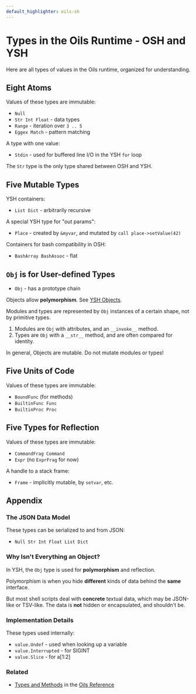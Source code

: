 ```yaml
---
default_highlighter: oils-sh
---
```


Types in the Oils Runtime - OSH and YSH
===========

Here are all types of values in the Oils runtime, organized for understanding.

<div id="toc">
</div> 

## Eight Atoms

Values of these types are immutable:

- `Null`
- `Str Int Float` - data types
- `Range` - iteration over `3 .. 5`
- `Eggex Match` - pattern matching

A type with one value:

- `Stdin` - used for buffered line I/O in the YSH `for` loop

<!--
It seems like stdin could be a file descriptor, but that doesn't fit with the
shell I/O model.  You always REDIRECT first, then read from stdin.  And you
don't read incrementally from multiple files at once.
-->

The `Str` type is the only type shared between OSH and YSH.

<!--

These are variants of VALIDATED strings, with lazily materialized views?

- value.{Htm8,Tsv8,Json8} ?

-->

## Five Mutable Types

YSH containers:

- `List Dict` - arbitrarily recursive

A special YSH type for "out params":

- `Place` - created by `&myvar`, and mutated by `call place->setValue(42)`

Containers for bash compatibility in OSH:

- `BashArray BashAssoc` - flat

## `Obj` is for User-defined Types

- `Obj` - has a prototype chain

Objects allow **polymorphism**.  See [YSH Objects](objects.html).

Modules and types are represented by `Obj` instances of a certain shape, not by
primitive types.

1. Modules are `Obj` with attributes, and an `__invoke__` method.
1. Types are `Obj` with a `__str__` method, and are often compared for
   identity.

In general, Objects are mutable.  Do not mutate modules or types!

## Five Units of Code

Values of these types are immutable:

- `BoundFunc` (for methods)
- `BuiltinFunc Func`
- `BuiltinProc Proc`

## Five Types for Reflection

Values of these types are immutable:

- `CommandFrag Command`
- `Expr` (no `ExprFrag` for now)

A handle to a stack frame:

- `Frame` - implicitly mutable, by `setvar`, etc.

## Appendix

### The JSON Data Model

These types can be serialized to and from JSON:

- `Null Str Int Float List Dict`

### Why Isn't Everything an Object?

In YSH, the `Obj` type is used for **polymorphism** and reflection.

Polymorphism is when you hide **different** kinds of data behind the **same**
interface.

But most shell scripts deal with **concrete** textual data, which may be
JSON-like or TSV-like.  The data is **not** hidden or encapsulated, and
shouldn't be.

### Implementation Details

These types used internally:

- `value.Undef` - used when looking up a variable
- `value.Interrupted` - for SIGINT
- `value.Slice` - for a[1:2]

### Related

- [Types and Methods](ref/chap-type-method.html) in the [Oils
  Reference](ref/index.html)


